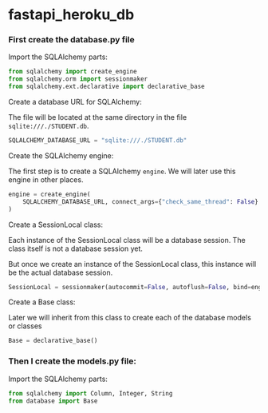 # fastapi_heroku_db

### First create the database.py file

Import the SQLAlchemy parts:
```python
from sqlalchemy import create_engine
from sqlalchemy.orm import sessionmaker
from sqlalchemy.ext.declarative import declarative_base
```


Create a database URL for SQLAlchemy:

The file will be located at the same directory in the file `sqlite:///./STUDENT.db`.
```python
SQLALCHEMY_DATABASE_URL = "sqlite:///./STUDENT.db"
```



Create the SQLAlchemy engine:

The first step is to create a SQLAlchemy `engine`.
We will later use this engine in other places.

```python
engine = create_engine(
    SQLALCHEMY_DATABASE_URL, connect_args={"check_same_thread": False}
)
```






Create a SessionLocal class: 

Each instance of the SessionLocal class will be a database session. The class itself is not a database session yet.

But once we create an instance of the SessionLocal class, this instance will be the actual database session.
```python
SessionLocal = sessionmaker(autocommit=False, autoflush=False, bind=engine)
```





Create a Base class: 

Later we will inherit from this class to create each of the database models or classes
```python
Base = declarative_base()
```



### Then I create the models.py file:

Import the SQLAlchemy parts:

```python 
from sqlalchemy import Column, Integer, String
from database import Base
```





